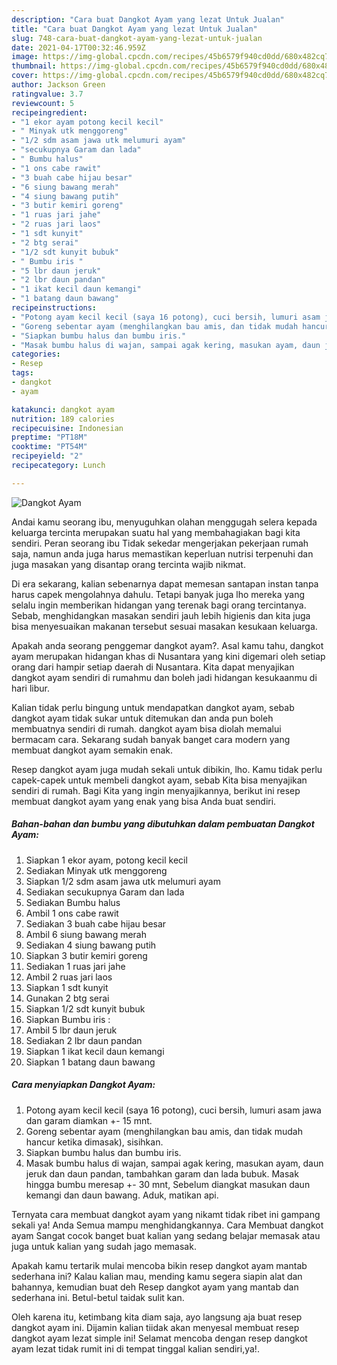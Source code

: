 ```yaml
---
description: "Cara buat Dangkot Ayam yang lezat Untuk Jualan"
title: "Cara buat Dangkot Ayam yang lezat Untuk Jualan"
slug: 748-cara-buat-dangkot-ayam-yang-lezat-untuk-jualan
date: 2021-04-17T00:32:46.959Z
image: https://img-global.cpcdn.com/recipes/45b6579f940cd0dd/680x482cq70/dangkot-ayam-foto-resep-utama.jpg
thumbnail: https://img-global.cpcdn.com/recipes/45b6579f940cd0dd/680x482cq70/dangkot-ayam-foto-resep-utama.jpg
cover: https://img-global.cpcdn.com/recipes/45b6579f940cd0dd/680x482cq70/dangkot-ayam-foto-resep-utama.jpg
author: Jackson Green
ratingvalue: 3.7
reviewcount: 5
recipeingredient:
- "1 ekor ayam potong kecil kecil"
- " Minyak utk menggoreng"
- "1/2 sdm asam jawa utk melumuri ayam"
- "secukupnya Garam dan lada"
- " Bumbu halus"
- "1 ons cabe rawit"
- "3 buah cabe hijau besar"
- "6 siung bawang merah"
- "4 siung bawang putih"
- "3 butir kemiri goreng"
- "1 ruas jari jahe"
- "2 ruas jari laos"
- "1 sdt kunyit"
- "2 btg serai"
- "1/2 sdt kunyit bubuk"
- " Bumbu iris "
- "5 lbr daun jeruk"
- "2 lbr daun pandan"
- "1 ikat kecil daun kemangi"
- "1 batang daun bawang"
recipeinstructions:
- "Potong ayam kecil kecil (saya 16 potong), cuci bersih, lumuri asam jawa dan garam diamkan +- 15 mnt."
- "Goreng sebentar ayam (menghilangkan bau amis, dan tidak mudah hancur ketika dimasak), sisihkan."
- "Siapkan bumbu halus dan bumbu iris."
- "Masak bumbu halus di wajan, sampai agak kering, masukan ayam, daun jeruk dan daun pandan, tambahkan garam dan lada bubuk. Masak hingga bumbu meresap +- 30 mnt, Sebelum diangkat masukan daun kemangi dan daun bawang. Aduk, matikan api."
categories:
- Resep
tags:
- dangkot
- ayam

katakunci: dangkot ayam 
nutrition: 189 calories
recipecuisine: Indonesian
preptime: "PT18M"
cooktime: "PT54M"
recipeyield: "2"
recipecategory: Lunch

---
```



![Dangkot Ayam](https://img-global.cpcdn.com/recipes/45b6579f940cd0dd/680x482cq70/dangkot-ayam-foto-resep-utama.jpg)

Andai kamu seorang ibu, menyuguhkan olahan menggugah selera kepada keluarga tercinta merupakan suatu hal yang membahagiakan bagi kita sendiri. Peran seorang ibu Tidak sekedar mengerjakan pekerjaan rumah saja, namun anda juga harus memastikan keperluan nutrisi terpenuhi dan juga masakan yang disantap orang tercinta wajib nikmat.

Di era  sekarang, kalian sebenarnya dapat memesan santapan instan tanpa harus capek mengolahnya dahulu. Tetapi banyak juga lho mereka yang selalu ingin memberikan hidangan yang terenak bagi orang tercintanya. Sebab, menghidangkan masakan sendiri jauh lebih higienis dan kita juga bisa menyesuaikan makanan tersebut sesuai masakan kesukaan keluarga. 



Apakah anda seorang penggemar dangkot ayam?. Asal kamu tahu, dangkot ayam merupakan hidangan khas di Nusantara yang kini digemari oleh setiap orang dari hampir setiap daerah di Nusantara. Kita dapat menyajikan dangkot ayam sendiri di rumahmu dan boleh jadi hidangan kesukaanmu di hari libur.

Kalian tidak perlu bingung untuk mendapatkan dangkot ayam, sebab dangkot ayam tidak sukar untuk ditemukan dan anda pun boleh membuatnya sendiri di rumah. dangkot ayam bisa diolah memalui bermacam cara. Sekarang sudah banyak banget cara modern yang membuat dangkot ayam semakin enak.

Resep dangkot ayam juga mudah sekali untuk dibikin, lho. Kamu tidak perlu capek-capek untuk membeli dangkot ayam, sebab Kita bisa menyajikan sendiri di rumah. Bagi Kita yang ingin menyajikannya, berikut ini resep membuat dangkot ayam yang enak yang bisa Anda buat sendiri.

<!--inarticleads1-->

##### Bahan-bahan dan bumbu yang dibutuhkan dalam pembuatan Dangkot Ayam:

1. Siapkan 1 ekor ayam, potong kecil kecil
1. Sediakan  Minyak utk menggoreng
1. Siapkan 1/2 sdm asam jawa utk melumuri ayam
1. Sediakan secukupnya Garam dan lada
1. Sediakan  Bumbu halus
1. Ambil 1 ons cabe rawit
1. Sediakan 3 buah cabe hijau besar
1. Ambil 6 siung bawang merah
1. Sediakan 4 siung bawang putih
1. Siapkan 3 butir kemiri goreng
1. Sediakan 1 ruas jari jahe
1. Ambil 2 ruas jari laos
1. Siapkan 1 sdt kunyit
1. Gunakan 2 btg serai
1. Siapkan 1/2 sdt kunyit bubuk
1. Siapkan  Bumbu iris :
1. Ambil 5 lbr daun jeruk
1. Sediakan 2 lbr daun pandan
1. Siapkan 1 ikat kecil daun kemangi
1. Siapkan 1 batang daun bawang




<!--inarticleads2-->

##### Cara menyiapkan Dangkot Ayam:

1. Potong ayam kecil kecil (saya 16 potong), cuci bersih, lumuri asam jawa dan garam diamkan +- 15 mnt.
1. Goreng sebentar ayam (menghilangkan bau amis, dan tidak mudah hancur ketika dimasak), sisihkan.
1. Siapkan bumbu halus dan bumbu iris.
1. Masak bumbu halus di wajan, sampai agak kering, masukan ayam, daun jeruk dan daun pandan, tambahkan garam dan lada bubuk. Masak hingga bumbu meresap +- 30 mnt, Sebelum diangkat masukan daun kemangi dan daun bawang. Aduk, matikan api.




Ternyata cara membuat dangkot ayam yang nikamt tidak ribet ini gampang sekali ya! Anda Semua mampu menghidangkannya. Cara Membuat dangkot ayam Sangat cocok banget buat kalian yang sedang belajar memasak atau juga untuk kalian yang sudah jago memasak.

Apakah kamu tertarik mulai mencoba bikin resep dangkot ayam mantab sederhana ini? Kalau kalian mau, mending kamu segera siapin alat dan bahannya, kemudian buat deh Resep dangkot ayam yang mantab dan sederhana ini. Betul-betul taidak sulit kan. 

Oleh karena itu, ketimbang kita diam saja, ayo langsung aja buat resep dangkot ayam ini. Dijamin kalian tiidak akan menyesal membuat resep dangkot ayam lezat simple ini! Selamat mencoba dengan resep dangkot ayam lezat tidak rumit ini di tempat tinggal kalian sendiri,ya!.

